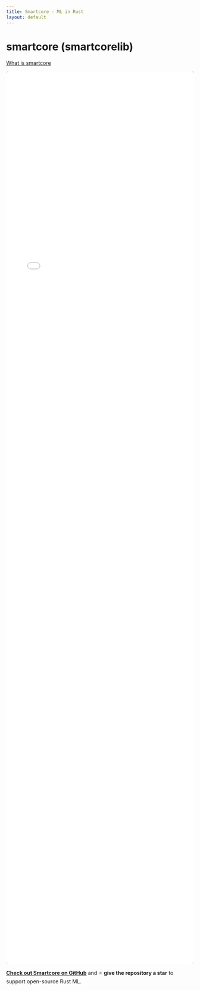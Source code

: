 ```yaml
---
title: Smartcore - ML in Rust
layout: default
---
```


# smartcore (smartcorelib)

[What is smartcore](assets/2023-smartcore.pdf)

<embed src="assets/2023-smartcore.pdf" type="application/pdf"
       style="width:100%; min-height:60vh; background:#111; border-radius:6px; box-sizing:border-box;" />

**[Check out Smartcore on GitHub](https://github.com/smartcorelib/smartcore)** and ⭐️ **give the repository a star** to support open-source Rust ML.


